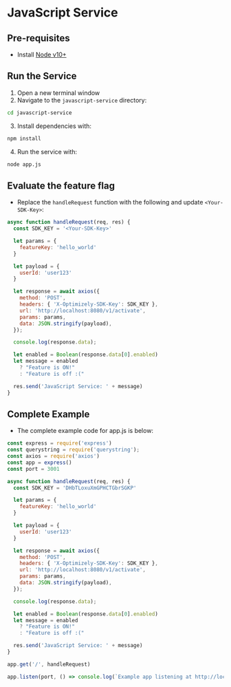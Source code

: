 # JavaScript Service

## Pre-requisites
- Install [Node v10+](https://nodejs.org/en/download/)

## Run the Service
1. Open a new terminal window
2. Navigate to the `javascript-service` directory:
```bash
cd javascript-service
```

3. Install dependencies with:
```bash
npm install
```

4. Run the service with:
```bash
node app.js
```

## Evaluate the feature flag
- Replace the `handleRequest` function with the following and update `<Your-SDK-Key>`:

```javascript
async function handleRequest(req, res) {
  const SDK_KEY = '<Your-SDK-Key>'

  let params = {
    featureKey: 'hello_world'
  }

  let payload = {
    userId: 'user123'
  }

  let response = await axios({
    method: 'POST',
    headers: { 'X-Optimizely-SDK-Key': SDK_KEY },
    url: 'http://localhost:8080/v1/activate',
    params: params,
    data: JSON.stringify(payload),
  });

  console.log(response.data);

  let enabled = Boolean(response.data[0].enabled)
  let message = enabled
    ? "Feature is ON!"
    : "Feature is off :("

  res.send('JavaScript Service: ' + message)
}
```

## Complete Example
- The complete example code for app.js is below:
```javascript
const express = require('express')
const querystring = require('querystring');
const axios = require('axios')
const app = express()
const port = 3001

async function handleRequest(req, res) {
  const SDK_KEY = 'DHbTLoxuXmGPHCTGbrSGKP'

  let params = {
    featureKey: 'hello_world'
  }

  let payload = {
    userId: 'user123'
  }

  let response = await axios({
    method: 'POST',
    headers: { 'X-Optimizely-SDK-Key': SDK_KEY },
    url: 'http://localhost:8080/v1/activate',
    params: params,
    data: JSON.stringify(payload),
  });

  console.log(response.data);

  let enabled = Boolean(response.data[0].enabled)
  let message = enabled
    ? "Feature is ON!"
    : "Feature is off :("

  res.send('JavaScript Service: ' + message)
}

app.get('/', handleRequest)

app.listen(port, () => console.log(`Example app listening at http://localhost:${port}`))
```
